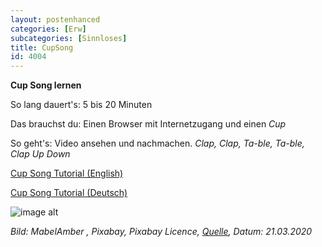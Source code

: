 ```yaml
---
layout: postenhanced
categories: [Erw]
subcategories: [Sinnloses]
title: CupSong
id: 4004
---
```

**Cup Song lernen**

So lang dauert's: 5 bis 20 Minuten

Das brauchst du: Einen Browser mit Internetzugang und einen *Cup*

So geht's: Video ansehen und nachmachen. *Clap, Clap, Ta-ble, Ta-ble, Clap Up Down*

[Cup Song Tutorial (English)](https://www.youtube.com/watch?v=Y5kYLOb6i5I)

[Cup Song Tutorial (Deutsch)](https://www.youtube.com/watch?v=7kci5FTEbTA)

![image alt](https://cdn.pixabay.com/photo/2020/02/13/16/59/plastic-cup-4846296_1280.jpg)

*Bild: MabelAmber , Pixabay, Pixabay Licence, [Quelle](https://pixabay.com/photos/plastic-cup-drinking-picnic-party-4846296/), Datum: 21.03.2020*


